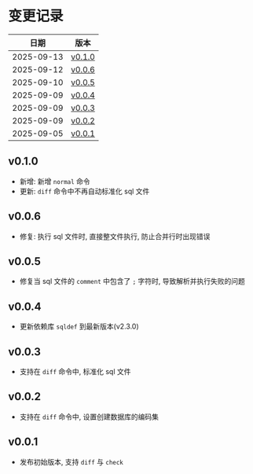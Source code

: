 # 变更记录

| 日期 | 版本 |
| ---- | ---- |
| 2025-09-13 | [v0.1.0](#v010) |
| 2025-09-12 | [v0.0.6](#v006) |
| 2025-09-10 | [v0.0.5](#v005) |
| 2025-09-09 | [v0.0.4](#v004) |
| 2025-09-09 | [v0.0.3](#v003) |
| 2025-09-09 | [v0.0.2](#v002) |
| 2025-09-05 | [v0.0.1](#v001) |

## v0.1.0
* 新增: 新增 `normal` 命令
* 更新: `diff` 命令中不再自动标准化 sql 文件

## v0.0.6
* 修复: 执行 sql 文件时, 直接整文件执行, 防止合并行时出现错误

## v0.0.5
* 修复当 sql 文件的 `comment` 中包含了 `;` 字符时, 导致解析并执行失败的问题

## v0.0.4
* 更新依赖库 `sqldef` 到最新版本(v2.3.0)

## v0.0.3
* 支持在 `diff` 命令中, 标准化 sql 文件

## v0.0.2
* 支持在 `diff` 命令中, 设置创建数据库的编码集

## v0.0.1
* 发布初始版本, 支持 `diff` 与 `check`
